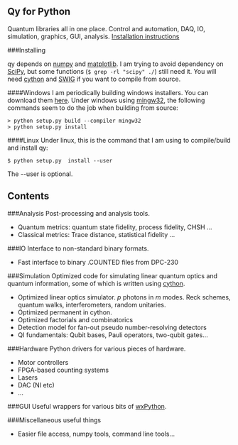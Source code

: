 Qy for Python
-------------

Quantum libraries all in one place. Control and automation, DAQ, IO, simulation, graphics, GUI, analysis. [Installation instructions](#installing)

###Installing 

qy depends on [numpy](http://numpy.org) and [matplotlib](http://matplotlib.org). I am trying to avoid dependency on [SciPy](http://scipy.org), but some functions (`$ grep -rl "scipy" ./`) still need it. You will need [cython](http://cython.org) and [SWIG](http://swig.org) if you want to compile from source.

####Windows
I am periodically building windows installers. You can download them [here](https://github.com/peteshadbolt/qy/tree/master/dist).
Under windows using [mingw32](http://www.mingw.org/), the following commands seem to do the job when building from source:

    > python setup.py build --compiler mingw32
    > python setup.py install

####Linux
Under linux, this is the command that I am using to compile/build and install qy:

    $ python setup.py  install --user

The --user is optional.

## Contents

###Analysis
Post-processing and analysis tools.
- Quantum metrics: quantum state fidelity, process fidelity, CHSH ...
- Classical metrics: Trace distance, statistical fidelity ...

###IO
Interface to non-standard binary formats.
- Fast interface to binary .COUNTED files from DPC-230

###Simulation
Optimized code for simulating linear quantum optics and quantum information, some of which is written using [cython](http://www.cython.org).
- Optimized linear optics simulator. *p* photons in *m* modes. Reck schemes, quantum walks, interferometers, random unitaries.
- Optimized permanent in cython.
- Optimized factorials and combinatorics
- Detection model for fan-out pseudo number-resolving detectors
- QI fundamentals: Qubit bases, Pauli operators, two-qubit gates...

###Hardware
Python drivers for various pieces of hardware.
- Motor controllers
- FPGA-based counting systems
- Lasers
- DAC (NI etc)
- ...

###GUI
Useful wrappers for various bits of [wxPython](http://wxpython.org).

###Miscellaneous useful things
- Easier file access, numpy tools, command line tools...

